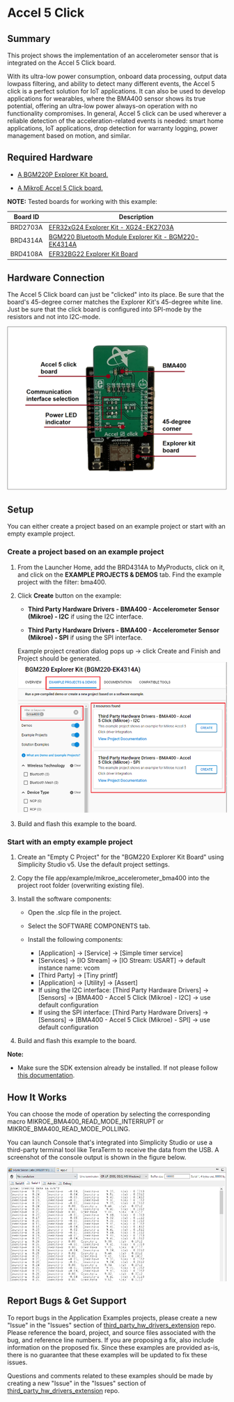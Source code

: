 # Accel 5 Click #

## Summary ##

This project shows the implementation of an accelerometer sensor that is integrated on the Accel 5 Click board.

With its ultra-low power consumption, onboard data processing, output data lowpass filtering, and ability to detect many different events, the Accel 5 click is a perfect solution for IoT applications. It can also be used to develop applications for wearables, where the BMA400 sensor shows its true potential, offering an ultra-low power always-on operation with no functionality compromises. In general, Accel 5 click can be used wherever a reliable detection of the acceleration-related events is needed: smart home applications, IoT applications, drop detection for warranty logging, power management based on motion, and similar.

## Required Hardware ##

- [A BGM220P Explorer Kit board.](https://www.silabs.com/development-tools/wireless/bluetooth/bgm220-explorer-kit)

- [A MikroE Accel 5 Click board.](https://www.mikroe.com/accel-5-click)

**NOTE:**
Tested boards for working with this example:

| Board ID | Description  |
| ---------------------- | ------ |
| BRD2703A | [EFR32xG24 Explorer Kit - XG24-EK2703A ](https://www.silabs.com/development-tools/wireless/efr32xg24-explorer-kit?tab=overview)    |
| BRD4314A | [BGM220 Bluetooth Module Explorer Kit - BGM220-EK4314A](https://www.silabs.com/development-tools/wireless/bluetooth/bgm220-explorer-kit?tab=overview)  |
| BRD4108A | [EFR32BG22 Explorer Kit Board](https://www.silabs.com/development-tools/wireless/bluetooth/bg22-explorer-kit?tab=overview)  |

## Hardware Connection ##

The Accel 5 Click board can just be "clicked" into its place. Be sure that the board's 45-degree corner matches the Explorer Kit's 45-degree white line. Just be sure that the click board is configured into SPI-mode by the resistors and not into I2C-mode.

![board](image/hardware_connection.png)

## Setup ##

You can either create a project based on an example project or start with an empty example project.

### Create a project based on an example project ###

1. From the Launcher Home, add the BRD4314A to MyProducts, click on it, and click on the **EXAMPLE PROJECTS & DEMOS** tab. Find the example project with the filter: bma400.

2. Click **Create** button on the example:

    - **Third Party Hardware Drivers - BMA400 - Accelerometer Sensor (Mikroe) - I2C** if using the I2C interface.  

    - **Third Party Hardware Drivers - BMA400 - Accelerometer Sensor (Mikroe) - SPI** if using the SPI interface.

    Example project creation dialog pops up -> click Create and Finish and Project should be generated.
    ![Create_example](image/create_example.png)

3. Build and flash this example to the board.

### Start with an empty example project ###

1. Create an "Empty C Project" for the "BGM220 Explorer Kit Board" using Simplicity Studio v5. Use the default project settings.

2. Copy the file app/example/mikroe_accelerometer_bma400 into the project root folder (overwriting existing file).

3. Install the software components:

    - Open the .slcp file in the project.

    - Select the SOFTWARE COMPONENTS tab.

    - Install the following components:

        - [Application] → [Service] → [Simple timer service]
        - [Services] → [IO Stream] → [IO Stream: USART] → default instance name: vcom
        - [Third Party] → [Tiny printf]
        - [Application] → [Utility] → [Assert]
        - If using the I2C interface: [Third Party Hardware Drivers] → [Sensors] → [BMA400 - Accel 5 Click (Mikroe) - I2C] → use default configuration
        - If using the SPI interface: [Third Party Hardware Drivers] → [Sensors] → [BMA400 - Accel 5 Click (Mikroe) - SPI] → use default configuration

4. Build and flash this example to the board.

**Note:**

- Make sure the SDK extension already be installed. If not please follow [this documentation](https://github.com/SiliconLabs/third_party_hw_drivers_extension/blob/master/README.md).

## How It Works ##

You can choose the mode of operation by selecting the corresponding macro MIKROE_BMA400_READ_MODE_INTERRUPT or MIKROE_BMA400_READ_MODE_POLLING.

You can launch Console that's integrated into Simplicity Studio or use a third-party terminal tool like TeraTerm to receive the data from the USB. A screenshot of the console output is shown in the figure below.

![usb_debug](image/log.png "USB Debug Output Data")

## Report Bugs & Get Support ##

To report bugs in the Application Examples projects, please create a new "Issue" in the "Issues" section of [third_party_hw_drivers_extension](https://github.com/SiliconLabs/third_party_hw_drivers_extension) repo. Please reference the board, project, and source files associated with the bug, and reference line numbers. If you are proposing a fix, also include information on the proposed fix. Since these examples are provided as-is, there is no guarantee that these examples will be updated to fix these issues.

Questions and comments related to these examples should be made by creating a new "Issue" in the "Issues" section of [third_party_hw_drivers_extension](https://github.com/SiliconLabs/third_party_hw_drivers_extension) repo.

